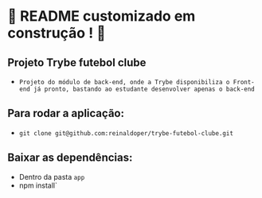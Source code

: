 # :construction: README customizado em construção ! :construction:
<!-- Olá, Tryber!
Esse é apenas um arquivo inicial para o README do seu projeto no qual você pode customizar e reutilizar todas as vezes que for executar o trybe-publisher.

Para deixá-lo com a sua cara, basta alterar o seguinte arquivo da sua máquina: ~/.student-repo-publisher/custom/_NEW_README.md

É essencial que você preencha esse documento por conta própria, ok?
Não deixe de usar nossas dicas de escrita de README de projetos, e deixe sua criatividade brilhar!
:warning: IMPORTANTE: você precisa deixar nítido:
- quais arquivos/pastas foram desenvolvidos por você; 
- quais arquivos/pastas foram desenvolvidos por outra pessoa estudante;
- quais arquivos/pastas foram desenvolvidos pela Trybe.
-->
## Projeto Trybe futebol clube
- `Projeto do módulo de back-end, onde a Trybe disponibiliza o Front-end já pronto, bastando ao estudante desenvolver apenas o back-end`
## Para rodar a aplicação:
- `git clone git@github.com:reinaldoper/trybe-futebol-clube.git`
## Baixar as dependências:
- Dentro da pasta `app`
- npm install`

